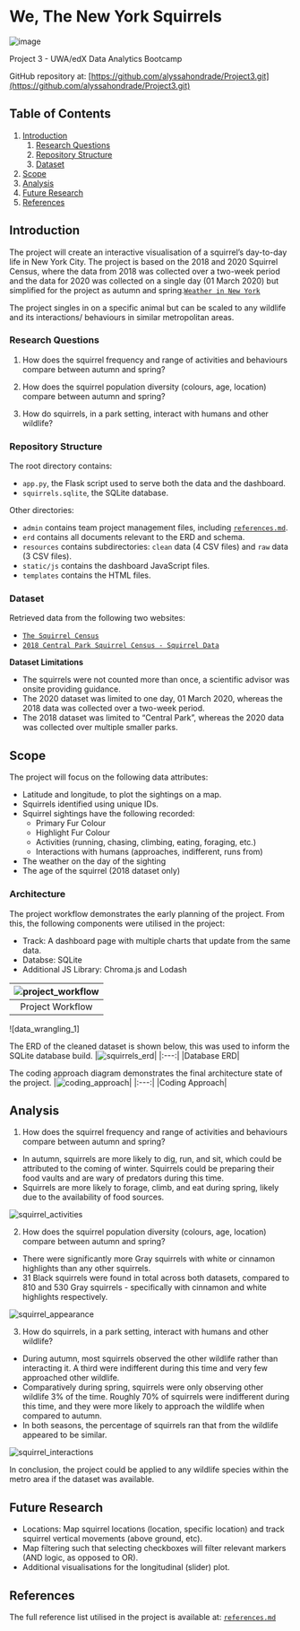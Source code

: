 # We, The New York Squirrels
![image](https://github.com/alyssahondrade/Project3/assets/138610916/f0185984-d1bb-473f-b932-c6cb5d841353)

Project 3 - UWA/edX Data Analytics Bootcamp

GitHub repository at: [https://github.com/alyssahondrade/Project3.git](https://github.com/alyssahondrade/Project3.git)

## Table of Contents
1. [Introduction](https://github.com/alyssahondrade/Project3#introduction)
    1. [Research Questions](https://github.com/alyssahondrade/Project3#research-questions)
    2. [Repository Structure](https://github.com/alyssahondrade/Project3#repository-structure)
    3. [Dataset](https://github.com/alyssahondrade/Project3#dataset)
2. [Scope](https://github.com/alyssahondrade/Project3#scope)
3. [Analysis](https://github.com/alyssahondrade/Project3/tree/main#analysis)
4. [Future Research](https://github.com/alyssahondrade/Project3#future-research)
5. [References](https://github.com/alyssahondrade/Project3#references)


## Introduction
The project will create an interactive visualisation of a squirrel’s day-to-day life in New York City. The project is based on the 2018 and 2020 Squirrel Census, where the data from 2018 was collected over a two-week period and the data for 2020 was collected on a single day (01 March 2020) but simplified for the project as autumn and spring.[`Weather in New York`](https://www.newyork.com.au/travel-season-new-york/)

The project singles in on a specific animal but can be scaled to any wildlife and its interactions/ behaviours in similar metropolitan areas.

### Research Questions
1. How does the squirrel frequency and range of activities and behaviours compare between autumn and spring?

2. How does the squirrel population diversity (colours, age, location) compare between autumn and spring?

3. How do squirrels, in a park setting, interact with humans and other wildlife?


### Repository Structure
The root directory contains:
- `app.py`, the Flask script used to serve both the data and the dashboard.
- `squirrels.sqlite`, the SQLite database.

Other directories:
- `admin` contains team project management files, including [`references.md`](https://github.com/alyssahondrade/Project3/blob/main/admin/references.md).
- `erd` contains all documents relevant to the ERD and schema.
- `resources` contains subdirectories: `clean` data (4 CSV files) and `raw` data (3 CSV files).
- `static/js` contains the dashboard JavaScript files.
- `templates` contains the HTML files.

### Dataset
Retrieved data from the following two websites:
- [`The Squirrel Census`](https://www.thesquirrelcensus.com/data)
- [`2018 Central Park Squirrel Census - Squirrel Data`](https://data.cityofnewyork.us/Environment/2018-Central-Park-Squirrel-Census-Squirrel-Data/vfnx-vebw)

__Dataset Limitations__
- The squirrels were not counted more than once, a scientific advisor was onsite providing guidance.
- The 2020 dataset was limited to one day, 01 March 2020, whereas the 2018 data was collected over a two-week period.
- The 2018 dataset was limited to “Central Park”, whereas the 2020 data was collected over multiple smaller parks.

## Scope
The project will focus on the following data attributes:
- Latitude and longitude, to plot the sightings on a map.
- Squirrels identified using unique IDs.
- Squirrel sightings have the following recorded:
    - Primary Fur Colour
    - Highlight Fur Colour
    - Activities (running, chasing, climbing, eating, foraging, etc.)
    - Interactions with humans (approaches, indifferent, runs from)
- The weather on the day of the sighting
- The age of the squirrel (2018 dataset only)

### Architecture
The project workflow demonstrates the early planning of the project. From this, the following components were utilised in the project:
- Track: A dashboard page with multiple charts that update from the same data.
- Databse: SQLite
- Additional JS Library: Chroma.js and Lodash

|![project_workflow](https://github.com/alyssahondrade/Project3/blob/main/images/project_workflow.png)|
|:---:|
|Project Workflow|

![data_wrangling_1]

The ERD of the cleaned dataset is shown below, this was used to inform the SQLite database build.
|![squirrels_erd](https://github.com/alyssahondrade/Project3/blob/main/images/squirrel_erd.png)|
|:---:|
|Database ERD|

The coding approach diagram demonstrates the final architecture state of the project.
|![coding_approach](https://github.com/alyssahondrade/Project3/blob/main/images/coding_approach.png)|
|:---:|
|Coding Approach|

## Analysis
1. How does the squirrel frequency and range of activities and behaviours compare between autumn and spring?
- In autumn, squirrels are more likely to dig, run, and sit, which could be attributed to the coming of winter. Squirrels could be preparing their food vaults and are wary of predators during this time.
- Squirrels are more likely to forage, climb, and eat during spring, likely due to the availability of food sources.

![squirrel_activities](https://github.com/alyssahondrade/Project3/blob/main/images/squirrel_activities_bar_chart.png)

2. How does the squirrel population diversity (colours, age, location) compare between autumn and spring?
- There were significantly more Gray squirrels with white or cinnamon highlights than any other squirrels.
- 31 Black squirrels were found in total across both datasets, compared to 810 and 530 Gray squirrels - specifically with cinnamon and white highlights respectively.

![squirrel_appearance](https://github.com/alyssahondrade/Project3/blob/main/images/squirrel_appearance_heat_map.png)

3. How do squirrels, in a park setting, interact with humans and other wildlife?
- During autumn, most squirrels observed the other wildlife rather than interacting it. A third were indifferent during this time and very few approached other wildlife.
- Comparatively during spring, squirrels were only observing other wildlife 3% of the time. Roughly 70% of squirrels were indifferent during this time, and they were more likely to approach the wildlife when compared to autumn.
- In both seasons, the percentage of squirrels ran that from the wildlife appeared to be similar.

![squirrel_interactions](https://github.com/alyssahondrade/Project3/blob/main/images/squirrel_interactions_radar_plot.png)

In conclusion, the project could be applied to any wildlife species within the metro area if the dataset was available.

## Future Research
- Locations: Map squirrel locations (location, specific location) and track squirrel vertical movements (above ground, etc).
- Map filtering such that selecting checkboxes will filter relevant markers (AND logic, as opposed to OR).
- Additional visualisations for the longitudinal (slider) plot.

## References
The full reference list utilised in the project is available at: [`references.md`](https://github.com/alyssahondrade/Project3/blob/main/admin/references.md)
